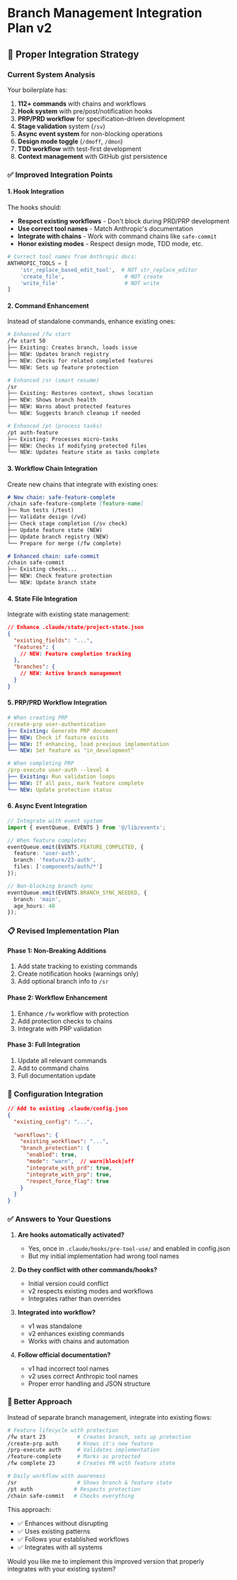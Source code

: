 # Branch Management Integration Plan v2

## 🎯 Proper Integration Strategy

### Current System Analysis

Your boilerplate has:
1. **112+ commands** with chains and workflows
2. **Hook system** with pre/post/notification hooks
3. **PRP/PRD workflow** for specification-driven development
4. **Stage validation** system (`/sv`)
5. **Async event system** for non-blocking operations
6. **Design mode toggle** (`/dmoff`, `/dmon`)
7. **TDD workflow** with test-first development
8. **Context management** with GitHub gist persistence

### ✅ Improved Integration Points

#### 1. **Hook Integration**

The hooks should:
- **Respect existing workflows** - Don't block during PRD/PRP development
- **Use correct tool names** - Match Anthropic's documentation
- **Integrate with chains** - Work with command chains like `safe-commit`
- **Honor existing modes** - Respect design mode, TDD mode, etc.

```python
# Correct tool names from Anthropic docs:
ANTHROPIC_TOOLS = [
    'str_replace_based_edit_tool',  # NOT str_replace_editor
    'create_file',                   # NOT create
    'write_file'                     # NOT write
]
```

#### 2. **Command Enhancement**

Instead of standalone commands, enhance existing ones:

```bash
# Enhanced /fw start
/fw start 50
├── Existing: Creates branch, loads issue
├── NEW: Updates branch registry
├── NEW: Checks for related completed features
└── NEW: Sets up feature protection

# Enhanced /sr (smart resume)
/sr
├── Existing: Restores context, shows location
├── NEW: Shows branch health
├── NEW: Warns about protected features
└── NEW: Suggests branch cleanup if needed

# Enhanced /pt (process tasks)
/pt auth-feature
├── Existing: Processes micro-tasks
├── NEW: Checks if modifying protected files
└── NEW: Updates feature state as tasks complete
```

#### 3. **Workflow Chain Integration**

Create new chains that integrate with existing ones:

```markdown
# New chain: safe-feature-complete
/chain safe-feature-complete [feature-name]
├── Run tests (/test)
├── Validate design (/vd)
├── Check stage completion (/sv check)
├── Update feature state (NEW)
├── Update branch registry (NEW)
└── Prepare for merge (/fw complete)

# Enhanced chain: safe-commit
/chain safe-commit
├── Existing checks...
├── NEW: Check feature protection
└── NEW: Update branch state
```

#### 4. **State File Integration**

Integrate with existing state management:

```json
// Enhance .claude/state/project-state.json
{
  "existing_fields": "...",
  "features": {
    // NEW: Feature completion tracking
  },
  "branches": {
    // NEW: Active branch management
  }
}
```

#### 5. **PRP/PRD Workflow Integration**

```yaml
# When creating PRP
/create-prp user-authentication
├── Existing: Generate PRP document
├── NEW: Check if feature exists
├── NEW: If enhancing, load previous implementation
└── NEW: Set feature as "in_development"

# When completing PRP
/prp-execute user-auth --level 4
├── Existing: Run validation loops
├── NEW: If all pass, mark feature complete
└── NEW: Update protection status
```

#### 6. **Async Event Integration**

```typescript
// Integrate with event system
import { eventQueue, EVENTS } from '@/lib/events';

// When feature completes
eventQueue.emit(EVENTS.FEATURE_COMPLETED, {
  feature: 'user-auth',
  branch: 'feature/23-auth',
  files: ['components/auth/*']
});

// Non-blocking branch sync
eventQueue.emit(EVENTS.BRANCH_SYNC_NEEDED, {
  branch: 'main',
  age_hours: 48
});
```

### 📋 Revised Implementation Plan

#### Phase 1: Non-Breaking Additions
1. Add state tracking to existing commands
2. Create notification hooks (warnings only)
3. Add optional branch info to `/sr`

#### Phase 2: Workflow Enhancement
1. Enhance `/fw` workflow with protection
2. Add protection checks to chains
3. Integrate with PRP validation

#### Phase 3: Full Integration
1. Update all relevant commands
2. Add to command chains
3. Full documentation update

### 🔧 Configuration Integration

```json
// Add to existing .claude/config.json
{
  "existing_config": "...",
  
  "workflows": {
    "existing_workflows": "...",
    "branch_protection": {
      "enabled": true,
      "mode": "warn",  // warn|block|off
      "integrate_with_prd": true,
      "integrate_with_prp": true,
      "respect_force_flag": true
    }
  }
}
```

### ✅ Answers to Your Questions

1. **Are hooks automatically activated?**
   - Yes, once in `.claude/hooks/pre-tool-use/` and enabled in config.json
   - But my initial implementation had wrong tool names

2. **Do they conflict with other commands/hooks?**
   - Initial version could conflict
   - v2 respects existing modes and workflows
   - Integrates rather than overrides

3. **Integrated into workflow?**
   - v1 was standalone
   - v2 enhances existing commands
   - Works with chains and automation

4. **Follow official documentation?**
   - v1 had incorrect tool names
   - v2 uses correct Anthropic tool names
   - Proper error handling and JSON structure

### 🚀 Better Approach

Instead of separate branch management, integrate into existing flows:

```bash
# Feature lifecycle with protection
/fw start 23          # Creates branch, sets up protection
/create-prp auth      # Knows it's new feature
/prp-execute auth     # Validates implementation
/feature-complete     # Marks as protected
/fw complete 23       # Creates PR with feature state

# Daily workflow with awareness
/sr                   # Shows branch & feature state
/pt auth             # Respects protection
/chain safe-commit   # Checks everything
```

This approach:
- ✅ Enhances without disrupting
- ✅ Uses existing patterns
- ✅ Follows your established workflows
- ✅ Integrates with all systems

Would you like me to implement this improved version that properly integrates with your existing system?
